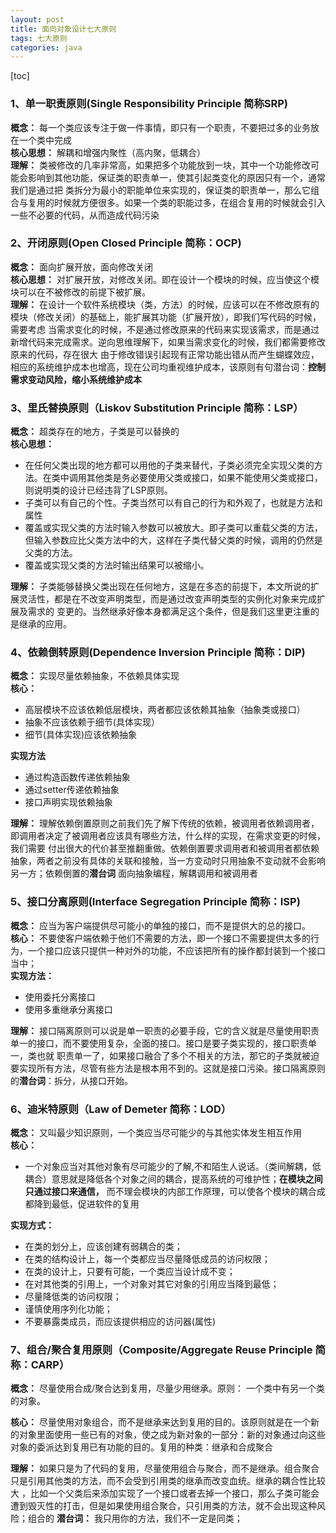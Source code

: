```yaml
---
layout: post
title: 面向对象设计七大原则
tags: 七大原则
categories: java
---    
```


[toc]  

### 1、单一职责原则(Single Responsibility Principle  简称SRP)     
**概念：** 每一个类应该专注于做一件事情，即只有一个职责，不要把过多的业务放在一个类中完成       
**核心思想：** 解耦和增强内聚性（高内聚，低耦合）   
**理解：** 类被修改的几率非常高，如果把多个功能放到一块，其中一个功能修改可能会影响到其他功能，保证类的职责单一，使其引起类变化的原因只有一个，通常我们是通过把
类拆分为最小的职能单位来实现的，保证类的职责单一，那么它组合与复用的时候就方便很多。如果一个类的职能过多，在组合复用的时候就会引入一些不必要的代码，从而造成代码污染   

### 2、开闭原则(Open Closed Principle 简称：OCP)  
**概念：** 面向扩展开放，面向修改关闭   
**核心思想：** 对扩展开放，对修改关闭。即在设计一个模块的时候，应当使这个模块可以在不被修改的前提下被扩展。   
**理解：** 在设计一个软件系统模块（类，方法）的时候，应该可以在不修改原有的模块（修改关闭）的基础上，能扩展其功能（扩展开放），即我们写代码的时候，需要考虑
当需求变化的时候，不是通过修改原来的代码来实现该需求，而是通过新增代码来完成需求。逆向思维理解下，如果当需求变化的时候，我们都需要修改原来的代码，存在很大
由于修改错误引起现有正常功能出错从而产生蝴蝶效应，相应的系统维护成本也增高，现在公司均重视维护成本，该原则有句潜台词：**控制需求变动风险，缩小系统维护成本**   

### 3、里氏替换原则（Liskov Substitution Principle 简称：LSP）   
**概念：** 超类存在的地方，子类是可以替换的   
**核心思想：**    
* 在任何父类出现的地方都可以用他的子类来替代，子类必须完全实现父类的方法。在类中调用其他类是务必要使用父类或接口，如果不能使用父类或接口，则说明类的设计已经违背了LSP原则。    
* 子类可以有自己的个性。子类当然可以有自己的行为和外观了，也就是方法和属性   
* 覆盖或实现父类的方法时输入参数可以被放大。即子类可以重载父类的方法，但输入参数应比父类方法中的大，这样在子类代替父类的时候，调用的仍然是父类的方法。   
* 覆盖或实现父类的方法时输出结果可以被缩小。    

**理解：** 子类能够替换父类出现在任何地方，这是在多态的前提下，本文所说的扩展灵活性，都是在不改变声明类型，而是通过改变声明类型的实例化对象来完成扩展及需求的
变更的。当然继承好像本身都满足这个条件，但是我们这里更注重的是继承的应用。   

### 4、依赖倒转原则(Dependence Inversion Principle 简称：DIP)   
**概念：** 实现尽量依赖抽象，不依赖具体实现    
**核心：**    
* 高层模块不应该依赖低层模块，两者都应该依赖其抽象（抽象类或接口）   
* 抽象不应该依赖于细节(具体实现）   
* 细节(具体实现)应该依赖抽象     

**实现方法**    
* 通过构造函数传递依赖抽象    
* 通过setter传递依赖抽象   
* 接口声明实现依赖抽象     

**理解：** 理解依赖倒置原则之前我们先了解下传统的依赖，被调用者依赖调用者，即调用者决定了被调用者应该具有哪些方法，什么样的实现，在需求变更的时候，我们需要
付出很大的代价甚至推翻重做。依赖倒置要求调用者和被调用者都依赖抽象，两者之前没有具体的关联和接触，当一方变动时只用抽象不变动就不会影响另一方；依赖倒置的**潜台词**
面向抽象编程，解耦调用和被调用者   

### 5、接口分离原则(Interface Segregation Principle 简称：ISP)   
**概念：** 应当为客户端提供尽可能小的单独的接口，而不是提供大的总的接口。   
**核心：** 不要使客户端依赖于他们不需要的方法，即一个接口不需要提供太多的行为，一个接口应该只提供一种对外的功能，不应该把所有的操作都封装到一个接口当中；   
**实现方法：**    
* 使用委托分离接口    
* 使用多重继承分离接口    

**理解：** 接口隔离原则可以说是单一职责的必要手段，它的含义就是尽量使用职责单一的接口，而不要使用复杂，全面的接口。接口是要子类实现的，接口职责单一，类也就
职责单一了，如果接口融合了多个不相关的方法，那它的子类就被迫要实现所有方法，尽管有些方法是根本用不到的。这就是接口污染。接口隔离原则的**潜台词**：拆分，从接口开始。    

### 6、迪米特原则（Law of Demeter  简称：LOD）   
**概念：** 又叫最少知识原则，一个类应当尽可能少的与其他实体发生相互作用    
**核心：**    
* 一个对象应当对其他对象有尽可能少的了解,不和陌生人说话。（类间解耦，低耦合）意思就是降低各个对象之间的耦合，提高系统的可维护性；**在模块之间只通过接口来通信，**
而不理会模块的内部工作原理，可以使各个模块的耦合成都降到最低，促进软件的复用    

**实现方式：**    
* 在类的划分上，应该创建有弱耦合的类；  
* 在类的结构设计上，每一个类都应当尽量降低成员的访问权限；   
* 在类的设计上，只要有可能，一个类应当设计成不变；    
* 在对其他类的引用上，一个对象对其它对象的引用应当降到最低；   
* 尽量降低类的访问权限；  
* 谨慎使用序列化功能；   
* 不要暴露类成员，而应该提供相应的访问器(属性)     

### 7、组合/聚合复用原则（Composite/Aggregate Reuse Principle  简称：CARP）   
**概念：** 尽量使用合成/聚合达到复用，尽量少用继承。原则： 一个类中有另一个类的对象。   

**核心：** 尽量使用对象组合，而不是继承来达到复用的目的。该原则就是在一个新的对象里面使用一些已有的对象，使之成为新对象的一部分：新的对象通过向这些
对象的委派达到复用已有功能的目的。复用的种类：继承和合成聚合   

**理解：** 如果只是为了代码的复用，尽量使用组合与聚合，而不是继承。组合聚合只是引用其他类的方法，而不会受到引用类的继承而改变血统。继承的耦合性比较大
，比如一个父类后来添加实现了一个接口或者去掉一个接口，那么子类可能会遭到毁灭性的打击，但是如果使用组合聚合，只引用类的方法，就不会出现这种风险；组合的
**潜台词：** 我只用你的方法，我们不一定是同类；    


 

                           
                            
        
         
        
     
